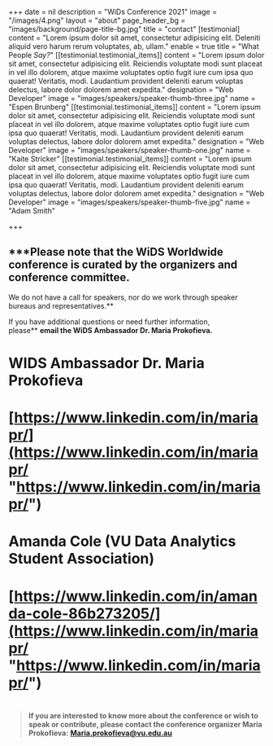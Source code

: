 +++
date = nil
description = "WiDs Conference 2021"
image = "/images/4.png"
layout = "about"
page_header_bg = "images/background/page-title-bg.jpg"
title = "contact"
[testimonial]
content = "Lorem ipsum dolor sit amet, consectetur adipisicing elit. Deleniti aliquid vero harum rerum voluptates, ab, ullam."
enable = true
title = "What People _Say?_"
[[testimonial.testimonial_items]]
content = "Lorem ipsum dolor sit amet, consectetur adipisicing elit. Reiciendis voluptate modi sunt placeat in vel illo dolorem, atque maxime voluptates optio fugit iure cum ipsa quo quaerat! Veritatis, modi. Laudantium provident deleniti earum voluptas delectus, labore dolor dolorem amet expedita."
designation = "Web Developer"
image = "images/speakers/speaker-thumb-three.jpg"
name = "Espen Brunberg"
[[testimonial.testimonial_items]]
content = "Lorem ipsum dolor sit amet, consectetur adipisicing elit. Reiciendis voluptate modi sunt placeat in vel illo dolorem, atque maxime voluptates optio fugit iure cum ipsa quo quaerat! Veritatis, modi. Laudantium provident deleniti earum voluptas delectus, labore dolor dolorem amet expedita."
designation = "Web Developer"
image = "images/speakers/speaker-thumb-one.jpg"
name = "Kaite Stricker"
[[testimonial.testimonial_items]]
content = "Lorem ipsum dolor sit amet, consectetur adipisicing elit. Reiciendis voluptate modi sunt placeat in vel illo dolorem, atque maxime voluptates optio fugit iure cum ipsa quo quaerat! Veritatis, modi. Laudantium provident deleniti earum voluptas delectus, labore dolor dolorem amet expedita."
designation = "Web Developer"
image = "images/speakers/speaker-thumb-five.jpg"
name = "Adam Smith"

+++
## ***Please note that the WiDS Worldwide conference is curated by the organizers and conference committee.  
We do not have a call for speakers, nor do we work through speaker bureaus and representatives.**

If you have additional questions or need further information,  
​please** **email the WiDS Ambassador Dr. Maria Prokofieva.**

# WIDS Ambassador Dr. Maria Prokofieva

# [https://www.linkedin.com/in/mariapr/](https://www.linkedin.com/in/mariapr/ "https://www.linkedin.com/in/mariapr/")

# Amanda Cole (VU Data Analytics Student Association)

# [https://www.linkedin.com/in/amanda-cole-86b273205/](https://www.linkedin.com/in/mariapr/ "https://www.linkedin.com/in/mariapr/")

# 

# 

> **If you are interested to know more about the conference or wish to speak or contribute, please contact the conference organizer Maria Prokofieva:** [**Maria.prokofieva@vu.edu.au**](mailto:Maria.prokofieva@vu.edu.au)
